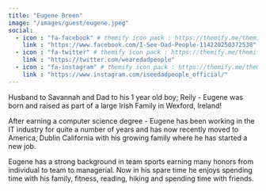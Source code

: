 ```yaml
---
title: "Eugene Breen"
image: "/images/guest/eugene.jpeg"
social:
  - icon : "fa-facebook" # themify icon pack : https://themify.me/themify-icons
    link : "https://www.facebook.com/I-See-Dad-People-114220250372538"
  - icon : "fa-twitter" # themify icon pack : https://themify.me/themify-icons
    link : "https://twitter.com/wearedadpeople"
  - icon : "fa-instagram" # themify icon pack : https://themify.me/themify-icons
    link : "https://www.instagram.com/iseedadpeople_official/"
---
```

Husband to Savannah and Dad to his 1 year old boy; Reily - Eugene was born and raised as part of a large Irish Family in Wexford, Ireland!

After earning a computer science degree - Eugene has been working in the IT industry for quite a number of years and has now recently moved to America, Dublin California with his growing family where he has started a new job.

Eugene has a strong background in team sports earning many honors from individual to team to managerial. Now in his spare time he enjoys spending time with his family, fitness, reading, hiking and spending time with friends.